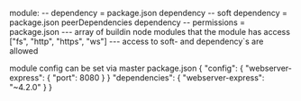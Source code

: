 module:
-- dependency = package.json dependency
-- soft dependency = package.json peerDependencies dependency
-- permissions  = package.json
--- array of buildin node modules that the module has access ["fs", "http", "https", "ws"]
--- access to soft- and dependency`s are allowed

module config can be set via master package.json
{
    "config": {
        "webserver-express": {
            "port": 8080
        }
    }
    "dependencies": {
        "webserver-express": "~4.2.0"
    }
}
